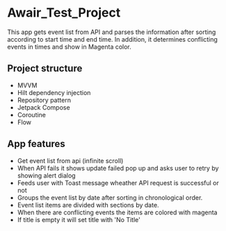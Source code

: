 # Awair_Test_Project

This app gets event list from API and parses the information after sorting according to start time and end time.
In addition, it determines conflicting events in times and show in Magenta color.

## Project structure
* MVVM
* Hilt dependency injection
* Repository pattern
* Jetpack Compose
* Coroutine
* Flow


## App features
* Get event list from api (infinite scroll)
* When API fails it shows update failed pop up and asks user to retry by showing alert dialog
* Feeds user with Toast message wheather API request is successful or not
* Groups the event list by date after sorting in chronological order.
* Event list items are divided with sections by date.
* When there are conflicting events the items are colored with magenta
* If title is empty it will set title with 'No Title'
